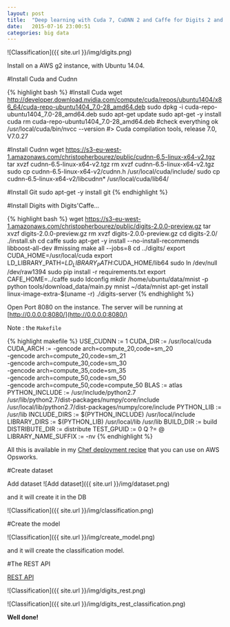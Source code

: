 ```yaml
---
layout: post
title:  "Deep learning with Cuda 7, CuDNN 2 and Caffe for Digits 2 and Python on Ubuntu 14.04"
date:   2015-07-16 23:00:51
categories: big data
---
```

![Classification]({{ site.url }}/img/digits.png)

Install on a AWS g2 instance, with Ubuntu 14.04.

#Install Cuda and Cudnn

{% highlight bash %}
#Install Cuda
wget http://developer.download.nvidia.com/compute/cuda/repos/ubuntu1404/x86_64/cuda-repo-ubuntu1404_7.0-28_amd64.deb
sudo dpkg -i cuda-repo-ubuntu1404_7.0-28_amd64.deb
sudo apt-get update
sudo apt-get -y install cuda
rm cuda-repo-ubuntu1404_7.0-28_amd64.deb
#check everything ok
/usr/local/cuda/bin/nvcc --version
#> Cuda compilation tools, release 7.0, V7.0.27

#Install Cudnn
wget https://s3-eu-west-1.amazonaws.com/christopherbourez/public/cudnn-6.5-linux-x64-v2.tgz
tar xvzf cudnn-6.5-linux-x64-v2.tgz
rm xvzf cudnn-6.5-linux-x64-v2.tgz
sudo cp cudnn-6.5-linux-x64-v2/cudnn.h /usr/local/cuda/include/
sudo cp cudnn-6.5-linux-x64-v2/libcudnn* /usr/local/cuda/lib64/

#Install Git
sudo apt-get -y install git
{% endhighlight %}

#Install Digits with Digits'Caffe...

{% highlight bash %}
wget https://s3-eu-west-1.amazonaws.com/christopherbourez/public/digits-2.0.0-preview.gz
tar xvzf digits-2.0.0-preview.gz
rm xvzf digits-2.0.0-preview.gz
cd digits-2.0/
./install.sh
cd caffe
sudo apt-get -y install --no-install-recommends libboost-all-dev #missing
make all --jobs=8
cd ../digits/
export CUDA_HOME=/usr/local/cuda
export LD_LIBRARY_PATH=$LD_LIBRARY_PATH:$CUDA_HOME/lib64
sudo ln /dev/null /dev/raw1394
sudo pip install -r requirements.txt
export CAFE_HOME=../caffe
sudo ldconfig
mkdir /home/ubuntu/data/mnist -p
python tools/download_data/main.py mnist ~/data/mnist
apt-get install linux-image-extra-$(uname -r)
./digits-server
{% endhighlight %}

Open Port 8080 on the instance. The server will be running at [http://0.0.0.0:8080/](http://0.0.0.0:8080/)

Note : the `Makefile`

{% highlight makefile %}
USE_CUDNN := 1
CUDA_DIR := /usr/local/cuda
CUDA_ARCH := -gencode arch=compute_20,code=sm_20 \
                -gencode arch=compute_20,code=sm_21 \
                -gencode arch=compute_30,code=sm_30 \
                -gencode arch=compute_35,code=sm_35 \
                -gencode arch=compute_50,code=sm_50 \
                -gencode arch=compute_50,code=compute_50
BLAS := atlas
PYTHON_INCLUDE := /usr/include/python2.7 \
                /usr/lib/python2.7/dist-packages/numpy/core/include \
                /usr/local/lib/python2.7/dist-packages/numpy/core/include
PYTHON_LIB := /usr/lib
INCLUDE_DIRS := $(PYTHON_INCLUDE) /usr/local/include
LIBRARY_DIRS := $(PYTHON_LIB) /usr/local/lib /usr/lib
BUILD_DIR := build
DISTRIBUTE_DIR := distribute
TEST_GPUID := 0
Q ?= @
LIBRARY_NAME_SUFFIX := -nv
{% endhighlight %}

All this is available in my [Chef deployment recipe](https://github.com/christopher5106/digits-server-simple) that you can use on AWS Opsworks.

#Create dataset

Add dataset
![Add dataset]({{ site.url }}/img/dataset.png)

and it will create it in the DB

![Classification]({{ site.url }}/img/classification.png)


#Create the model

![Classification]({{ site.url }}/img/create_model.png)

and it will create the classification model.

#The REST API

[REST API](https://github.com/NVIDIA/DIGITS/blob/master/docs/API.md)

![Classification]({{ site.url }}/img/digits_rest.png)

![Classification]({{ site.url }}/img/digits_rest_classification.png)

**Well done!**
